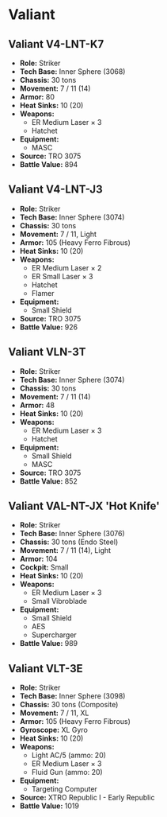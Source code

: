 # Valiant
## Valiant V4-LNT-K7
- **Role:** Striker
- **Tech Base:** Inner Sphere (3068)
- **Chassis:** 30 tons
- **Movement:** 7 / 11 (14)
- **Armor:** 80
- **Heat Sinks:** 10 (20)
- **Weapons:**
  - ER Medium Laser × 3
  - Hatchet
- **Equipment:**
  - MASC
- **Source:** TRO 3075
- **Battle Value:** 894

## Valiant V4-LNT-J3
- **Role:** Striker
- **Tech Base:** Inner Sphere (3074)
- **Chassis:** 30 tons
- **Movement:** 7 / 11, Light
- **Armor:** 105 (Heavy Ferro Fibrous)
- **Heat Sinks:** 10 (20)
- **Weapons:**
  - ER Medium Laser × 2
  - ER Small Laser × 3
  - Hatchet
  - Flamer
- **Equipment:**
  - Small Shield
- **Source:** TRO 3075
- **Battle Value:** 926

## Valiant VLN-3T
- **Role:** Striker
- **Tech Base:** Inner Sphere (3074)
- **Chassis:** 30 tons
- **Movement:** 7 / 11 (14)
- **Armor:** 48
- **Heat Sinks:** 10 (20)
- **Weapons:**
  - ER Medium Laser × 3
  - Hatchet
- **Equipment:**
  - Small Shield
  - MASC
- **Source:** TRO 3075
- **Battle Value:** 852

## Valiant VAL-NT-JX 'Hot Knife'
- **Role:** Striker
- **Tech Base:** Inner Sphere (3076)
- **Chassis:** 30 tons (Endo Steel)
- **Movement:** 7 / 11 (14), Light
- **Armor:** 104
- **Cockpit:** Small
- **Heat Sinks:** 10 (20)
- **Weapons:**
  - ER Medium Laser × 3
  - Small Vibroblade
- **Equipment:**
  - Small Shield
  - AES
  - Supercharger
- **Battle Value:** 989

## Valiant VLT-3E
- **Role:** Striker
- **Tech Base:** Inner Sphere (3098)
- **Chassis:** 30 tons (Composite)
- **Movement:** 7 / 11, XL
- **Armor:** 105 (Heavy Ferro Fibrous)
- **Gyroscope:** XL Gyro
- **Heat Sinks:** 10 (20)
- **Weapons:**
  - Light AC/5 (ammo: 20)
  - ER Medium Laser × 3
  - Fluid Gun (ammo: 20)
- **Equipment:**
  - Targeting Computer
- **Source:** XTRO Republic I - Early Republic
- **Battle Value:** 1019

